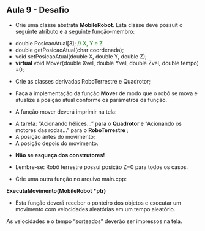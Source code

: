 ## Aula 9 - Desafio

- Crie uma classe abstrata <strong> MobileRobot</strong>. Esta classe deve possuit o seguinte atributo e a seguinte função-membro:

<ul type=square>
    <li> double PosicaoAtual[3]; <font color="green">// X, Y e Z</font> 
    <li> double getPosicaoAtual(char coordenada);
    <li> void setPosicaoAtual(double X, double Y, double Z);
    <li> <strong> virtual </strong> void Mover(double Xvel, double Yvel, double Zvel, double
tempo) =0;
</ul>

- Crie as classes derivadas RoboTerrestre e Quadrotor;

- Faça a implementação da função <strong> Mover </strong> de modo que o robô se mova e atualize a posição atual conforme os parâmetros da função.

- A função mover deverá imprimir na tela:

<ul type=square>
    <li> A tarefa: “Acionando hélices...” para o <strong> Quadrotor </strong> e “Acionando os
motores das rodas...” para o <strong> RoboTerrestre </strong>;
    <li> A posição antes do movimento;
    <li> A posição depois do movimento.
</ul>

- <strong>Não se esqueça dos construtores! </strong>

- Lembre-se: Robô terrestre possui posição Z=0 para todos os casos.

- Crie uma outra função no arquivo
main.cpp:

<strong> ExecutaMovimento(MobileRobot *ptr) </strong>

- Esta função deverá receber o ponteiro dos
objetos e executar um movimento com
velocidades aleatórias em um tempo aleatório.

As velocidades e o tempo “sorteados” deverão ser
impressos na tela.